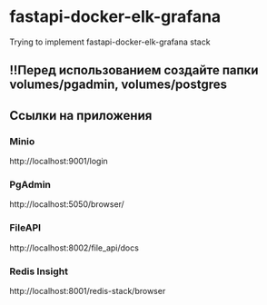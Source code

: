 # fastapi-docker-elk-grafana
Trying to implement fastapi-docker-elk-grafana stack


## !!Перед использованием создайте папки volumes/pgadmin, volumes/postgres

## Ссылки на приложения

### Minio
http://localhost:9001/login

### PgAdmin
http://localhost:5050/browser/

### FileAPI
http://localhost:8002/file_api/docs

### Redis Insight
http://localhost:8001/redis-stack/browser
